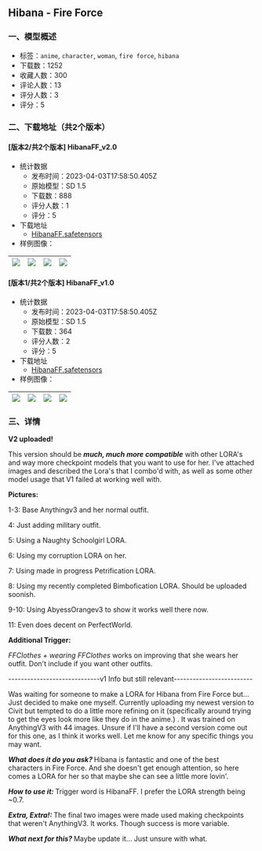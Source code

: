 ## Hibana - Fire Force
### 一、模型概述

- 标签：`anime`, `character`, `woman`, `fire force`, `hibana`
- 下载数：1252
- 收藏人数：300
- 评论人数：13
- 评分人数：3
- 评分：5

### 二、下载地址（共2个版本）

#### [版本2/共2个版本] HibanaFF_v2.0

- 统计数据
  - 发布时间：2023-04-03T17:58:50.405Z
  - 原始模型：SD 1.5
  - 下载数：888
  - 评分人数：1
  - 评分：5
- 下载地址
  - [HibanaFF.safetensors](https://civitai.com/api/download/models/33924)
- 样例图像：

| <img src="https://image.civitai.com/xG1nkqKTMzGDvpLrqFT7WA/c22e25c7-0375-44f4-00d5-1c8795f8b000/width=450/386986.jpeg" /> | <img src="https://image.civitai.com/xG1nkqKTMzGDvpLrqFT7WA/3acfc5bf-a6b7-4c6c-55ed-b52eaf485a00/width=450/387008.jpeg" /> | <img src="https://image.civitai.com/xG1nkqKTMzGDvpLrqFT7WA/67140442-167f-4114-1f97-90d32c849f00/width=450/386984.jpeg" /> | <img src="https://image.civitai.com/xG1nkqKTMzGDvpLrqFT7WA/f7e20153-c050-4141-18b2-32b126ebc600/width=450/386983.jpeg" /> |
| ---- | ---- | ---- | ---- |

#### [版本1/共2个版本] HibanaFF_v1.0

- 统计数据
  - 发布时间：2023-04-03T17:58:50.405Z
  - 原始模型：SD 1.5
  - 下载数：364
  - 评分人数：2
  - 评分：5
- 下载地址
  - [HibanaFF.safetensors](https://civitai.com/api/download/models/29178)
- 样例图像：

| <img src="https://image.civitai.com/xG1nkqKTMzGDvpLrqFT7WA/c63e4578-f972-48a7-c591-7e89176e4b00/width=450/329615.jpeg" /> | <img src="https://image.civitai.com/xG1nkqKTMzGDvpLrqFT7WA/9d81fcfd-2e77-44cd-5478-1425b810c800/width=450/329621.jpeg" /> | <img src="https://image.civitai.com/xG1nkqKTMzGDvpLrqFT7WA/5e8877d6-14df-4727-2008-550b06c2b700/width=450/329618.jpeg" /> | <img src="https://image.civitai.com/xG1nkqKTMzGDvpLrqFT7WA/8395b993-0431-4009-1295-36a5be666000/width=450/329619.jpeg" /> |
| ---- | ---- | ---- | ---- |


### 三、详情
<p><strong>V2 uploaded!</strong></p><p>This version should be <strong><em>much, much more compatible</em></strong> with other LORA's and way more checkpoint models that you want to use for her. I've attached images and described the Lora's that I combo'd with, as well as some other model usage that V1 failed at working well with.</p><p></p><p><strong>Pictures:</strong></p><p>1-3: Base Anythingv3 and her normal outfit.</p><p>4: Just adding military outfit.</p><p>5: Using a Naughty Schoolgirl LORA.</p><p>6: Using my corruption LORA on her.</p><p>7: Using made in progress Petrification LORA.</p><p>8: Using my recently completed Bimbofication LORA.  Should be uploaded soonish.</p><p>9-10: Using AbyessOrangev3 to show it works well there now.</p><p>11: Even does decent on PerfectWorld.</p><p></p><p><strong>Additional Trigger:</strong></p><p><em>FFClothes + wearing FFClothes</em> works on improving that she wears her outfit.  Don't include if you want other outfits.</p><p></p><p>-----------------------------v1 Info but still relevant-------------------------</p><p>Was waiting for someone to make a LORA for Hibana from Fire Force but... Just decided to make one myself. Currently uploading my newest version to Civit but tempted to do a little more refining on it (specifically around trying to get the eyes look more like they do in the anime.) . It was trained on AnythingV3 with 44 images. Unsure if I'll have a second version come out for this one, as I think it works well. Let me know for any specific things you may want.</p><p></p><p><strong><em>What does it do you ask? </em></strong>Hibana is fantastic and one of the best characters in Fire Force. And she doesn't get enough attention, so here comes a LORA for her so that maybe she can see a little more lovin'.</p><p></p><p><strong><em>How to use it: </em></strong>Trigger word is HibanaFF. I prefer the LORA strength being ~0.7.</p><p></p><p><strong><em>Extra, Extra!: </em></strong>The final two images were made used making checkpoints that weren't AnythingV3. It works. Though success is more variable.</p><p></p><p><strong><em>What next for this? </em></strong>Maybe update it... Just unsure with what.</p>